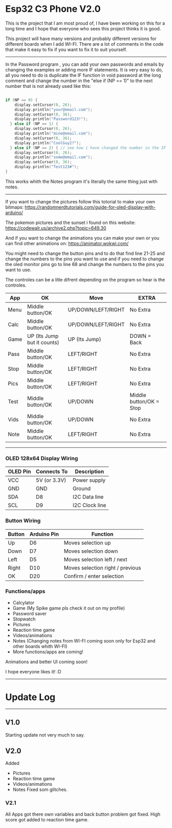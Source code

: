# Esp32 C3 Phone V2.0
This is the project that I am most proud of, I have been working on this for a long time and I hope that everyone who sees this project thinks it is good.

This project will have many versions and probably different versions for different boards when I add WI-FI. There are a lot of comments in the code that make it easy to fix if you want to fix it to suit yourself.

---
In the Password program , you can add your own passwords and emails by changing the examples or adding more IF statements. It is very easy to do, all you need to do is duplicate the IF function in void password at the long comment and change the number in the "else if (NP == 1)" to the next number that is not already used like this:

```cpp

if (NP == 0) {
    display.setCursor(0, 26);
    display.println("your@email.com");
    display.setCursor(0, 36);
    display.println("Password123!");
  } else if (NP == 1) {
    display.setCursor(0, 26);
    display.println("mine@email.com");
    display.setCursor(0, 36);
    display.println("CoolGuy2?");
  } else if (NP == 2) { // see how i have changed the number in the IF statement
    display.setCursor(0, 26);
    display.println("some@email.com");
    display.setCursor(0, 36);
    display.println("Test123#");
}
```
This works whith the Notes program it's literally the same thing just with notes.

---

If you want to change the pictures follow this totorial to make your own bitmaps: https://randomnerdtutorials.com/guide-for-oled-display-with-arduino/

The pokemon pictures and the sunset i found on this website: https://codewalr.us/archive2.php?topic=649.30

And if you want to change the animations you can make your own or you can find other animations on: https://animator.wokwi.com/

You might need to change the button pins and to do that find line 21-25 and change the numbers to the pins you want to use and if you need to change the oled monitor pins go to line 68 and change the numbers to the pins you want to use.

The controles can be a litle difrent depending on the program so hear is the controles.

| App      | OK         |     Move        | EXTRA      |
|----------|------------|-----------------|------------|
| Menu     | Middle button/OK            | UP/DOWN/LEFT/RIGHT   | No Extra                |
| Calc     | Middle button/OK            | UP/DOWN/LEFT/RIGHT   | No Extra                |
| Game     | UP (Its Jump but it counts) | UP (Its Jump)        | DOWN = Back             |
| Pass     | Middle button/OK            | LEFT/RIGHT           | No Extra                |
| Stop     | Middle button/OK            | LEFT/RIGHT           | No Extra                |
| Pics     | Middle button/OK            | LEFT/RIGHT           | No Extra                |
| Test     | Middle button/OK            | UP/DOWN              | Middle button/OK = Stop |
| Vids     | Middle button/OK            | UP/DOWN              | No Extra                |
| Note     | Middle button/OK            | LEFT/RIGHT           | No Extra                |

---

### OLED 128x64 Display Wiring

| OLED Pin | Connects To | Description      |
|----------|------------|-----------------|
| VCC      | 5V (or 3.3V) | Power supply    |
| GND      | GND        | Ground          |
| SDA      | D8         | I2C Data line   |
| SCL      | D9         | I2C Clock line  |
### Button Wiring

| Button | Arduino Pin | Function                         |
|--------|------------|---------------------------------|
| Up     | D6         | Moves selection up               |
| Down   | D7         | Moves selection down             |
| Left   | D5         | Moves selection left / next      |
| Right  | D10        | Moves selection right / previous |
| OK     | D20        | Confirm / enter selection        |

### Functions/apps

* Calcylator 
* Game (My Spike game pls check it out on my profile)
* Password saver
* Stopwatch
* Pictures
* Reaction time game 
* Videos/animations
* Notes (Changing notes from WI-FI coming soon only for Esp32 and other boards whith WI-FI)
* More functions/apps are coming!

Animations and better UI coming soon!

I hope everyone likes it! :D

---
# Update Log
---
## V1.0 
Starting update not very much to say.

## V2.0
Added 
* Pictures
* Reaction time game 
* Videos/animations
* Notes
Fixed som glitches.

### V2.1
All Apps got there own variables and back button problem got fixed.
High score got added to reaction time game.

